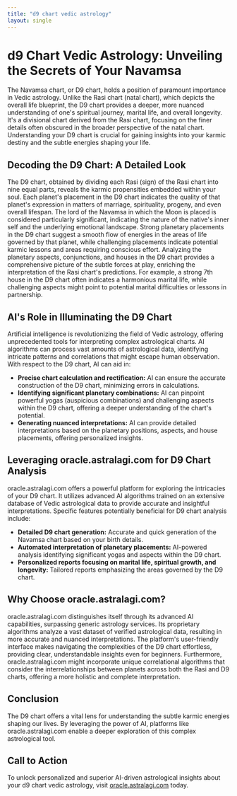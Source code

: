 ```yaml
---
title: "d9 chart vedic astrology"
layout: single
---
```


# d9 Chart Vedic Astrology: Unveiling the Secrets of Your Navamsa

The Navamsa chart, or D9 chart, holds a position of paramount importance in Vedic astrology.  Unlike the Rasi chart (natal chart), which depicts the overall life blueprint, the D9 chart provides a deeper, more nuanced understanding of one's spiritual journey, marital life, and overall longevity.  It's a divisional chart derived from the Rasi chart, focusing on the finer details often obscured in the broader perspective of the natal chart.  Understanding your D9 chart is crucial for gaining insights into your karmic destiny and the subtle energies shaping your life.

## Decoding the D9 Chart: A Detailed Look

The D9 chart, obtained by dividing each Rasi (sign) of the Rasi chart into nine equal parts, reveals the karmic propensities embedded within your soul.  Each planet's placement in the D9 chart indicates the quality of that planet's expression in matters of marriage, spirituality, progeny, and even overall lifespan.  The lord of the Navamsa in which the Moon is placed is considered particularly significant, indicating the nature of the native's inner self and the underlying emotional landscape.  Strong planetary placements in the D9 chart suggest a smooth flow of energies in the areas of life governed by that planet, while challenging placements indicate potential karmic lessons and areas requiring conscious effort.  Analyzing the planetary aspects, conjunctions, and houses in the D9 chart provides a comprehensive picture of the subtle forces at play, enriching the interpretation of the Rasi chart's predictions.  For example, a strong 7th house in the D9 chart often indicates a harmonious marital life, while challenging aspects might point to potential marital difficulties or lessons in partnership.

## AI's Role in Illuminating the D9 Chart

Artificial intelligence is revolutionizing the field of Vedic astrology, offering unprecedented tools for interpreting complex astrological charts. AI algorithms can process vast amounts of astrological data, identifying intricate patterns and correlations that might escape human observation.  With respect to the D9 chart, AI can aid in:

* **Precise chart calculation and rectification:** AI can ensure the accurate construction of the D9 chart, minimizing errors in calculations.
* **Identifying significant planetary combinations:** AI can pinpoint powerful yogas (auspicious combinations) and challenging aspects within the D9 chart, offering a deeper understanding of the chart's potential.
* **Generating nuanced interpretations:** AI can provide detailed interpretations based on the planetary positions, aspects, and house placements, offering personalized insights.

## Leveraging oracle.astralagi.com for D9 Chart Analysis

oracle.astralagi.com offers a powerful platform for exploring the intricacies of your D9 chart.  It utilizes advanced AI algorithms trained on an extensive database of Vedic astrological data to provide accurate and insightful interpretations.  Specific features potentially beneficial for D9 chart analysis include:

* **Detailed D9 chart generation:**  Accurate and quick generation of the Navamsa chart based on your birth details.
* **Automated interpretation of planetary placements:**  AI-powered analysis identifying significant yogas and aspects within the D9 chart.
* **Personalized reports focusing on marital life, spiritual growth, and longevity:**  Tailored reports emphasizing the areas governed by the D9 chart.

## Why Choose oracle.astralagi.com?

oracle.astralagi.com distinguishes itself through its advanced AI capabilities, surpassing generic astrology services. Its proprietary algorithms analyze a vast dataset of verified astrological data, resulting in more accurate and nuanced interpretations.  The platform's user-friendly interface makes navigating the complexities of the D9 chart effortless, providing clear, understandable insights even for beginners.  Furthermore, oracle.astralagi.com might incorporate unique correlational algorithms that consider the interrelationships between planets across both the Rasi and D9 charts, offering a more holistic and complete interpretation.

## Conclusion

The D9 chart offers a vital lens for understanding the subtle karmic energies shaping our lives.  By leveraging the power of AI, platforms like oracle.astralagi.com enable a deeper exploration of this complex astrological tool.


## Call to Action

To unlock personalized and superior AI-driven astrological insights about your d9 chart vedic astrology, visit [oracle.astralagi.com](https://oracle.astralagi.com) today.